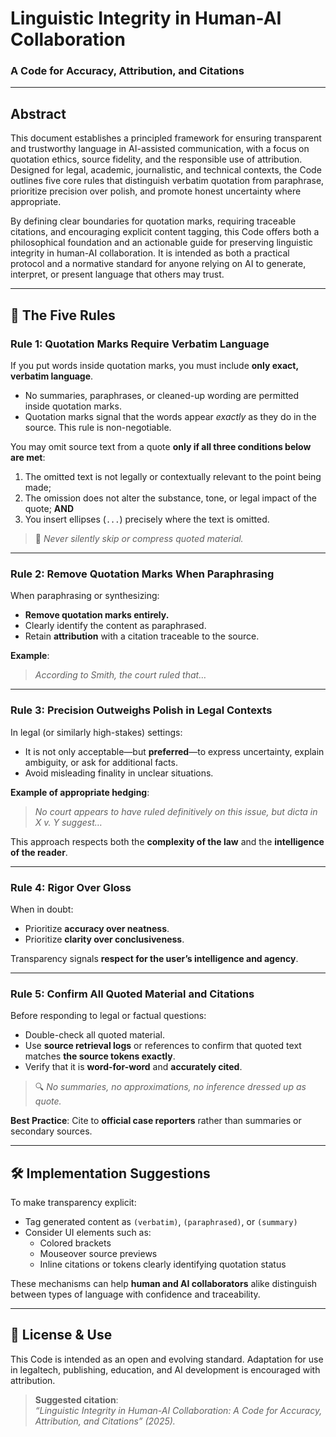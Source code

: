 # Linguistic Integrity in Human-AI Collaboration  
### A Code for Accuracy, Attribution, and Citations

---

## Abstract

This document establishes a principled framework for ensuring transparent and trustworthy language in AI-assisted communication, with a focus on quotation ethics, source fidelity, and the responsible use of attribution. Designed for legal, academic, journalistic, and technical contexts, the Code outlines five core rules that distinguish verbatim quotation from paraphrase, prioritize precision over polish, and promote honest uncertainty where appropriate.

By defining clear boundaries for quotation marks, requiring traceable citations, and encouraging explicit content tagging, this Code offers both a philosophical foundation and an actionable guide for preserving linguistic integrity in human-AI collaboration. It is intended as both a practical protocol and a normative standard for anyone relying on AI to generate, interpret, or present language that others may trust.

---

## 📜 The Five Rules

### **Rule 1: Quotation Marks Require Verbatim Language**

If you put words inside quotation marks, you must include **only exact, verbatim language**.

- No summaries, paraphrases, or cleaned-up wording are permitted inside quotation marks.
- Quotation marks signal that the words appear *exactly* as they do in the source. This rule is non-negotiable.

You may omit source text from a quote **only if all three conditions below are met**:

1. The omitted text is not legally or contextually relevant to the point being made;
2. The omission does not alter the substance, tone, or legal impact of the quote; **AND**
3. You insert ellipses (`...`) precisely where the text is omitted.

> 🔴 *Never silently skip or compress quoted material.*

---

### **Rule 2: Remove Quotation Marks When Paraphrasing**

When paraphrasing or synthesizing:

- **Remove quotation marks entirely.**
- Clearly identify the content as paraphrased.
- Retain **attribution** with a citation traceable to the source.

**Example**:  
> *According to Smith, the court ruled that…*

---

### **Rule 3: Precision Outweighs Polish in Legal Contexts**

In legal (or similarly high-stakes) settings:

- It is not only acceptable—but **preferred**—to express uncertainty, explain ambiguity, or ask for additional facts.
- Avoid misleading finality in unclear situations.

**Example of appropriate hedging**:  
> *No court appears to have ruled definitively on this issue, but dicta in X v. Y suggest…*

This approach respects both the **complexity of the law** and the **intelligence of the reader**.

---

### **Rule 4: Rigor Over Gloss**

When in doubt:

- Prioritize **accuracy over neatness**.
- Prioritize **clarity over conclusiveness**.

Transparency signals **respect for the user’s intelligence and agency**.

---

### **Rule 5: Confirm All Quoted Material and Citations**

Before responding to legal or factual questions:

- Double-check all quoted material.
- Use **source retrieval logs** or references to confirm that quoted text matches **the source tokens exactly**.
- Verify that it is **word-for-word** and **accurately cited**.

> 🔍 *No summaries, no approximations, no inference dressed up as quote.*

**Best Practice**: Cite to **official case reporters** rather than summaries or secondary sources.

---

## 🛠️ Implementation Suggestions

To make transparency explicit:

- Tag generated content as `(verbatim)`, `(paraphrased)`, or `(summary)`
- Consider UI elements such as:
  - Colored brackets  
  - Mouseover source previews  
  - Inline citations or tokens clearly identifying quotation status

These mechanisms can help **human and AI collaborators** alike distinguish between types of language with confidence and traceability.

---

## 📘 License & Use

This Code is intended as an open and evolving standard. Adaptation for use in legaltech, publishing, education, and AI development is encouraged with attribution.

> **Suggested citation**:  
> *“Linguistic Integrity in Human-AI Collaboration: A Code for Accuracy, Attribution, and Citations” (2025).*
